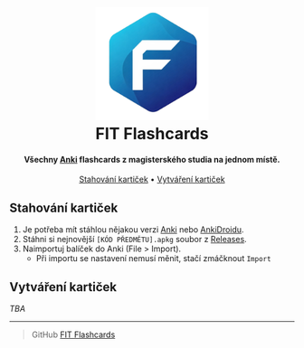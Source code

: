 <h1 align="center">
  <br>
  <img src="./Assets/logo.png" width="200">
  <br>
  FIT Flashcards
  <br>
</h1>

<h4 align="center">Všechny <a href="https://apps.ankiweb.net/" target="_blank">Anki</a na jednom místě. > flashcards z magisterského studia na jednom místě.</h4>

<p align="center">
  <a href="#stahování-kartiček">Stahování kartiček</a> •
  <a href="#vytváření-kartiček">Vytváření kartiček</a>
</p>

## Stahování kartiček

1. Je potřeba mít stáhlou nějakou verzi [Anki](https://apps.ankiweb.net/) nebo [AnkiDroidu](https://play.google.com/store/apps/details?id=com.ichi2.anki).
2. Stáhni si nejnovější `[KÓD PŘEDMĚTU].apkg` soubor z [Releases](https://github.com/Morcinus/FIT-Notes/releases).
3. Naimportuj balíček do Anki (File > Import).
   - Při importu se nastavení nemusí měnit, stačí zmáčknout `Import`

## Vytváření kartiček

_TBA_

---

> GitHub [FIT Flashcards](https://github.com/Morcinus/FIT-Notes)
